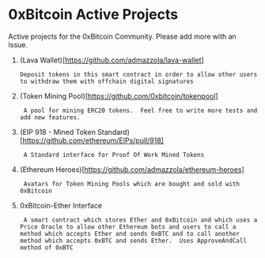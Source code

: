 # 0xBitcoin Active Projects

Active projects for the 0xBitcoin Community. Please add more with an Issue.

1.  (Lava Wallet)[https://github.com/admazzola/lava-wallet]
  
        Deposit tokens in this smart contract in order to allow other users to withdraw them with offchain digital signatures

2. (Token Mining Pool)[https://github.com/0xbitcoin/tokenpool]

        A pool for mining ERC20 tokens.  Feel free to write more tests and add new features.

3. (EIP 918 - Mined Token Standard)[https://github.com/ethereum/EIPs/pull/918]

        A Standard interface for Proof Of Work Mined Tokens

4. (Ethereum Heroes)[https://github.com/admazzola/ethereum-heroes]

        Avatars for Token Mining Pools which are bought and sold with 0xBitcoin 
        
5. 0xBitcoin-Ether Interface 

        A smart contract which stores Ether and 0xBitcoin and which uses a Price Oracle to allow other Ethereum bots and users to call a method which accepts Ether and sends 0xBTC and to call another method which accepts 0xBTC and sends Ether.  Uses ApproveAndCall method of 0xBTC
